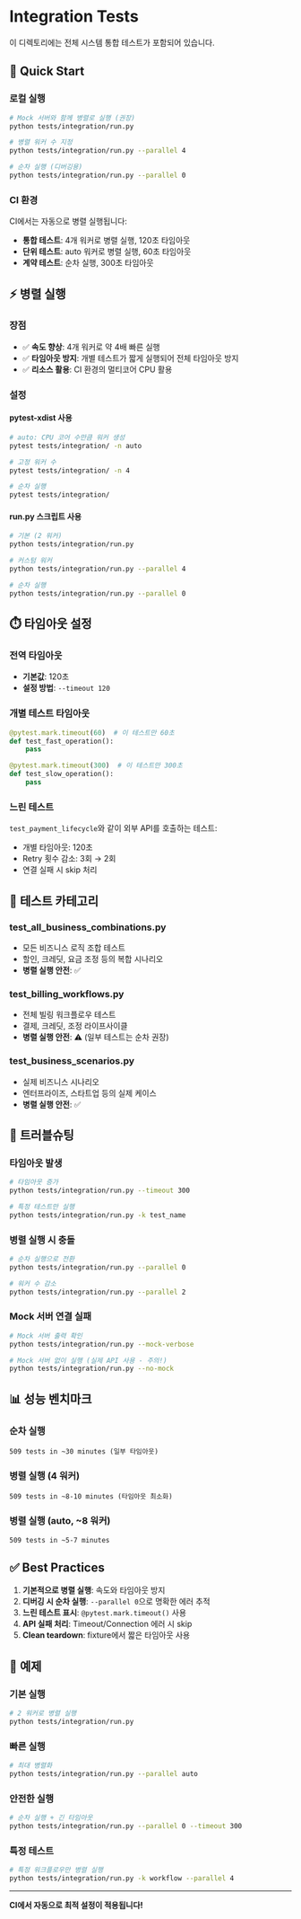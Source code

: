 # Integration Tests

이 디렉토리에는 전체 시스템 통합 테스트가 포함되어 있습니다.

## 🚀 Quick Start

### 로컬 실행

```bash
# Mock 서버와 함께 병렬로 실행 (권장)
python tests/integration/run.py

# 병렬 워커 수 지정
python tests/integration/run.py --parallel 4

# 순차 실행 (디버깅용)
python tests/integration/run.py --parallel 0
```

### CI 환경

CI에서는 자동으로 병렬 실행됩니다:
- **통합 테스트**: 4개 워커로 병렬 실행, 120초 타임아웃
- **단위 테스트**: auto 워커로 병렬 실행, 60초 타임아웃
- **계약 테스트**: 순차 실행, 300초 타임아웃

## ⚡ 병렬 실행

### 장점
- ✅ **속도 향상**: 4개 워커로 약 4배 빠른 실행
- ✅ **타임아웃 방지**: 개별 테스트가 짧게 실행되어 전체 타임아웃 방지
- ✅ **리소스 활용**: CI 환경의 멀티코어 CPU 활용

### 설정

#### pytest-xdist 사용
```bash
# auto: CPU 코어 수만큼 워커 생성
pytest tests/integration/ -n auto

# 고정 워커 수
pytest tests/integration/ -n 4

# 순차 실행
pytest tests/integration/
```

#### run.py 스크립트 사용
```bash
# 기본 (2 워커)
python tests/integration/run.py

# 커스텀 워커
python tests/integration/run.py --parallel 4

# 순차 실행
python tests/integration/run.py --parallel 0
```

## ⏱️ 타임아웃 설정

### 전역 타임아웃
- **기본값**: 120초
- **설정 방법**: `--timeout 120`

### 개별 테스트 타임아웃
```python
@pytest.mark.timeout(60)  # 이 테스트만 60초
def test_fast_operation():
    pass

@pytest.mark.timeout(300)  # 이 테스트만 300초
def test_slow_operation():
    pass
```

### 느린 테스트
`test_payment_lifecycle`와 같이 외부 API를 호출하는 테스트:
- 개별 타임아웃: 120초
- Retry 횟수 감소: 3회 → 2회
- 연결 실패 시 skip 처리

## 🧪 테스트 카테고리

### test_all_business_combinations.py
- 모든 비즈니스 로직 조합 테스트
- 할인, 크레딧, 요금 조정 등의 복합 시나리오
- **병렬 실행 안전**: ✅

### test_billing_workflows.py
- 전체 빌링 워크플로우 테스트
- 결제, 크레딧, 조정 라이프사이클
- **병렬 실행 안전**: ⚠️ (일부 테스트는 순차 권장)

### test_business_scenarios.py
- 실제 비즈니스 시나리오
- 엔터프라이즈, 스타트업 등의 실제 케이스
- **병렬 실행 안전**: ✅

## 🔧 트러블슈팅

### 타임아웃 발생
```bash
# 타임아웃 증가
python tests/integration/run.py --timeout 300

# 특정 테스트만 실행
python tests/integration/run.py -k test_name
```

### 병렬 실행 시 충돌
```bash
# 순차 실행으로 전환
python tests/integration/run.py --parallel 0

# 워커 수 감소
python tests/integration/run.py --parallel 2
```

### Mock 서버 연결 실패
```bash
# Mock 서버 출력 확인
python tests/integration/run.py --mock-verbose

# Mock 서버 없이 실행 (실제 API 사용 - 주의!)
python tests/integration/run.py --no-mock
```

## 📊 성능 벤치마크

### 순차 실행
```
509 tests in ~30 minutes (일부 타임아웃)
```

### 병렬 실행 (4 워커)
```
509 tests in ~8-10 minutes (타임아웃 최소화)
```

### 병렬 실행 (auto, ~8 워커)
```
509 tests in ~5-7 minutes
```

## ✅ Best Practices

1. **기본적으로 병렬 실행**: 속도와 타임아웃 방지
2. **디버깅 시 순차 실행**: `--parallel 0`으로 명확한 에러 추적
3. **느린 테스트 표시**: `@pytest.mark.timeout()` 사용
4. **API 실패 처리**: Timeout/Connection 에러 시 skip
5. **Clean teardown**: fixture에서 짧은 타임아웃 사용

## 📝 예제

### 기본 실행
```bash
# 2 워커로 병렬 실행
python tests/integration/run.py
```

### 빠른 실행
```bash
# 최대 병렬화
python tests/integration/run.py --parallel auto
```

### 안전한 실행
```bash
# 순차 실행 + 긴 타임아웃
python tests/integration/run.py --parallel 0 --timeout 300
```

### 특정 테스트
```bash
# 특정 워크플로우만 병렬 실행
python tests/integration/run.py -k workflow --parallel 4
```

---

**CI에서 자동으로 최적 설정이 적용됩니다!**
